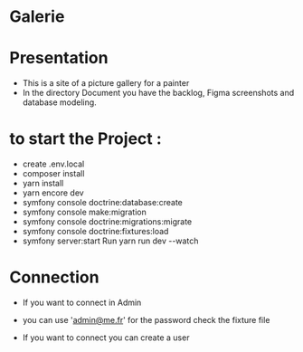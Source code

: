 # Galerie

# Presentation 

- This is a site of a picture gallery for a painter
- In the directory Document you have the backlog, Figma screenshots and database modeling.

# to start the Project :

 - create .env.local
 - composer install
 - yarn install
 - yarn encore dev
 - symfony console doctrine:database:create
 - symfony console make:migration
 - symfony console doctrine:migrations:migrate
 - symfony console doctrine:fixtures:load
 - symfony server:start Run yarn run dev --watch

# Connection

- If you want to connect in Admin
  
- you can use 'admin@me.fr' for the password check the fixture file

- If you want to connect you can create a user
